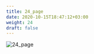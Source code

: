 ```yaml
---
title: 24_page
date: 2020-10-15T18:47:12+03:00
weight: 24
draft: false
---
```


 ![24_page](/images/module1/24_page.png)
